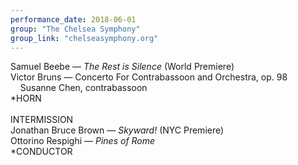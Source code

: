 ```yaml
---
performance_date: 2018-06-01
group: "The Chelsea Symphony"
group_link: "chelseasymphony.org"
---
```

Samuel Beebe — _The Rest is Silence_ (World Premiere)<br/>
Victor Bruns — Concerto For Contrabassoon and Orchestra, op. 98<br/>
&nbsp;&nbsp;&nbsp;&nbsp;Susanne Chen, contrabassoon<br/>
*HORN<br/>
<br/>
INTERMISSION
<br/>
Jonathan Bruce Brown — _Skyward!_ (NYC Premiere)<br/>
Ottorino Respighi — _Pines of Rome_<br/>
*CONDUCTOR



